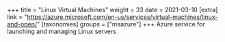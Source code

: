 +++
title = "Linux Virtual Machines"
weight = 33
date = 2021-03-10
[extra]
link = "https://azure.microsoft.com/en-us/services/virtual-machines/linux-and-open/"
[taxonomies]
groups = ["msazure"]
+++
Azure service for launching and managing Linux servers

